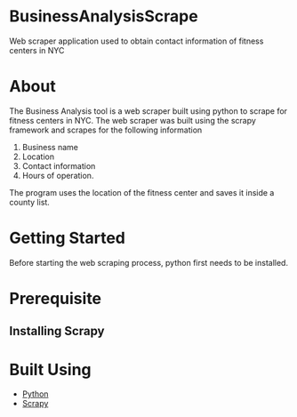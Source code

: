 # BusinessAnalysisScrape
Web scraper application used to obtain contact information of fitness centers in NYC 

# About # 
The Business Analysis tool is a web scraper built using python to scrape for fitness centers in NYC. The web scraper was built using the scrapy framework and scrapes for the following information 
1.  Business name 
2.  Location 
3.  Contact information 
4.  Hours of operation. 

The program uses the location of the fitness center and saves it inside a county list. 


# Getting Started # 
Before starting the web scraping process, python first needs to be installed.  

# Prerequisite # 
## Installing Scrapy 


# Built Using # 
* [Python](https://www.python.org/) 
* [Scrapy](https://www.python.org/) 
